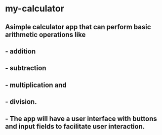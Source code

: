 # my-calculator

## Asimple calculator app that can perform basic arithmetic operations like
## - addition 
## - subtraction
## - multiplication and 
## - division. 
## - The app will have a user interface with buttons and input fields to facilitate user interaction.
